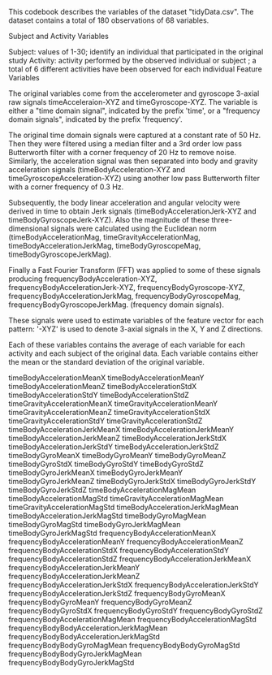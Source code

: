 This codebook describes the variables of the dataset "tidyData.csv". 
The dataset contains a total of 180 observations of 68 variables.

Subject and Activity Variables

Subject: values of 1-30; identify an individual that participated in the original study
Activity: activity performed by the observed individual or subject ; a total of 6 different activities have been observed for each individual
Feature Variables

The original variables come from the accelerometer and gyroscope 3-axial raw signals timeAcceleraion-XYZ and timeGyroscope-XYZ. The variable is either a "time domain signal", indicated by the prefix 'time', or a "frequency domain signals", indicated by the prefix 'frequency'.

The original time domain signals were captured at a constant rate of 50 Hz. Then they were filtered using a median filter and a 3rd order low pass Butterworth filter with a corner frequency of 20 Hz to remove noise. Similarly, the acceleration signal was then separated into body and gravity acceleration signals (timeBodyAcceleration-XYZ and timeGyroscopeAcceleration-XYZ) using another low pass Butterworth filter with a corner frequency of 0.3 Hz.

Subsequently, the body linear acceleration and angular velocity were derived in time to obtain Jerk signals (timeBodyAccelerationJerk-XYZ and timeBodyGyroscopeJerk-XYZ). Also the magnitude of these three-dimensional signals were calculated using the Euclidean norm (timeBodyAccelerationMag, timeGravityAccelerationMag, timeBodyAccelerationJerkMag, timeBodyGyroscopeMag, timeBodyGyroscopeJerkMag).

Finally a Fast Fourier Transform (FFT) was applied to some of these signals producing frequencyBodyAcceleration-XYZ, frequencyBodyAccelerationJerk-XYZ, frequencyBodyGyroscope-XYZ, frequencyBodyAccelerationJerkMag, frequencyBodyGyroscopeMag, frequencyBodyGyroscopeJerkMag. (frequency domain signals).

These signals were used to estimate variables of the feature vector for each pattern:
'-XYZ' is used to denote 3-axial signals in the X, Y and Z directions.

Each of these variables contains the average of each variable for each activity and each subject of the original data. Each variable contains either the mean or the standard deviation of the original variable.

timeBodyAccelerationMeanX
timeBodyAccelerationMeanY
timeBodyAccelerationMeanZ
timeBodyAccelerationStdX
timeBodyAccelerationStdY
timeBodyAccelerationStdZ
timeGravityAccelerationMeanX
timeGravityAccelerationMeanY
timeGravityAccelerationMeanZ
timeGravityAccelerationStdX
timeGravityAccelerationStdY
timeGravityAccelerationStdZ
timeBodyAccelerationJerkMeanX
timeBodyAccelerationJerkMeanY
timeBodyAccelerationJerkMeanZ
timeBodyAccelerationJerkStdX
timeBodyAccelerationJerkStdY
timeBodyAccelerationJerkStdZ
timeBodyGyroMeanX
timeBodyGyroMeanY
timeBodyGyroMeanZ
timeBodyGyroStdX
timeBodyGyroStdY
timeBodyGyroStdZ
timeBodyGyroJerkMeanX
timeBodyGyroJerkMeanY
timeBodyGyroJerkMeanZ
timeBodyGyroJerkStdX
timeBodyGyroJerkStdY
timeBodyGyroJerkStdZ
timeBodyAccelerationMagMean
timeBodyAccelerationMagStd
timeGravityAccelerationMagMean
timeGravityAccelerationMagStd
timeBodyAccelerationJerkMagMean
timeBodyAccelerationJerkMagStd
timeBodyGyroMagMean
timeBodyGyroMagStd
timeBodyGyroJerkMagMean
timeBodyGyroJerkMagStd
frequencyBodyAccelerationMeanX
frequencyBodyAccelerationMeanY
frequencyBodyAccelerationMeanZ
frequencyBodyAccelerationStdX
frequencyBodyAccelerationStdY
frequencyBodyAccelerationStdZ
frequencyBodyAccelerationJerkMeanX
frequencyBodyAccelerationJerkMeanY
frequencyBodyAccelerationJerkMeanZ
frequencyBodyAccelerationJerkStdX
frequencyBodyAccelerationJerkStdY
frequencyBodyAccelerationJerkStdZ
frequencyBodyGyroMeanX
frequencyBodyGyroMeanY
frequencyBodyGyroMeanZ
frequencyBodyGyroStdX
frequencyBodyGyroStdY
frequencyBodyGyroStdZ
frequencyBodyAccelerationMagMean
frequencyBodyAccelerationMagStd
frequencyBodyBodyAccelerationJerkMagMean
frequencyBodyBodyAccelerationJerkMagStd
frequencyBodyBodyGyroMagMean
frequencyBodyBodyGyroMagStd
frequencyBodyBodyGyroJerkMagMean
frequencyBodyBodyGyroJerkMagStd
